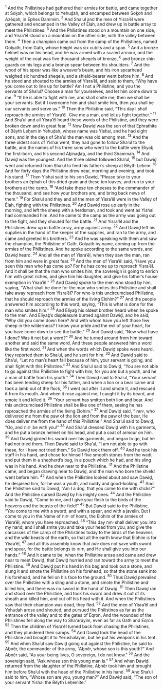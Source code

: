 <sup>1</sup> And the Philistines had gathered their armies for battle, and came together at Soḵoh, which belongs to Yehuḏah, and encamped between Soḵoh and Azĕqah, in Ephes Dammim.
<sup>2</sup> And Sha’ul and the men of Yisra’ĕl were gathered and encamped in the Valley of Ĕlah, and drew up in battle array to meet the Philistines.
<sup>3</sup> And the Philistines stood on a mountain on one side, and Yisra’ĕl stood on a mountain on the other side, with the valley between them.
<sup>4</sup> Then a champion came out from the camp of the Philistines, named Golyath, from Gath, whose height was six cubits and a span.
<sup>5</sup> And a bronze helmet was on his head, and he was armed with a scaled armour, and the weight of the coat was five thousand sheqels of bronze,
<sup>6</sup> and bronze shin guards on his legs and a bronze spear between his shoulders.
<sup>7</sup> And the wood of his spear was like a weaver’s beam, and his iron spearhead weighed six hundred sheqels, and a shield-bearer went before him.
<sup>8</sup> And he stood and shouted to the armies of Yisra’ĕl, and said to them, “Why have you come out to line up for battle? Am I not a Philistine, and you the servants of Sha’ul? Choose a man for yourselves, and let him come down to me.
<sup>9</sup> “If he is able to fight with me, and shall smite me, then we shall be your servants. But if I overcome him and shall smite him, then you shall be our servants and serve us.”
<sup>10</sup> Then the Philistine said, “This day I shall reproach the armies of Yisra’ĕl. Give me a man, and let us fight together.”
<sup>11</sup> And Sha’ul and all Yisra’ĕl heard these words of the Philistine, and they were broken down and in great fear.
<sup>12</sup> Now Dawiḏ was the son of that Ephrathite of Bĕyth Leḥem in Yehuḏah, whose name was Yishai, and he had eight sons, and in the days of Sha’ul the man was old among men.
<sup>13</sup> And the three oldest sons of Yishai went, they had gone to follow Sha’ul to the battle, and the names of his three sons who went to the battle were Eliyaḇ the first-born, and his second Aḇinaḏaḇ, and the third Shammah.
<sup>14</sup> And Dawiḏ was the youngest. And the three oldest followed Sha’ul,
<sup>15</sup> but Dawiḏ went and returned from Sha’ul to feed his father’s sheep at Bĕyth Leḥem.
<sup>16</sup> And for forty days the Philistine drew near, morning and evening, and took his stand.
<sup>17</sup> Then Yishai said to his son Dawiḏ, “Please take to your brothers an ĕphah of this dried grain and these ten loaves, and run to your brothers at the camp.
<sup>18</sup> “And take these ten cheeses to the commander of the thousand, and see how your brothers are, and bring back news of them.”
<sup>19</sup> For Sha’ul and they and all the men of Yisra’ĕl were in the Valley of Ĕlah, fighting with the Philistines.
<sup>20</sup> And Dawiḏ rose up early in the morning, and left the sheep with a herdsman, and took and went as Yishai had commanded him. And he came to the camp as the army was going out to the fight, and they shouted for the battle.
<sup>21</sup> And Yisra’ĕl and the Philistines drew up in battle array, army against army.
<sup>22</sup> And Dawiḏ left his supplies in the hand of the keeper of the supplies, and ran to the army, and came and greeted his brothers.
<sup>23</sup> And he was speaking with them and saw the champion, the Philistine of Gath, Golyath by name, coming up from the armies of the Philistines. And he spoke according to the same words, and Dawiḏ heard.
<sup>24</sup> And all the men of Yisra’ĕl, when they saw the man, ran from him and were in great fear.
<sup>25</sup> And the men of Yisra’ĕl said, “Have you seen this man who has come up? For he has come up to reproach Yisra’ĕl. And it shall be that the man who smites him, the sovereign is going to enrich him with great riches, and give him his daughter, and give his father’s house exemption in Yisra’ĕl.”
<sup>26</sup> And Dawiḏ spoke to the men who stood by him, saying, “What shall be done for the man who smites this Philistine and shall take away reproach from Yisra’ĕl? For who is this uncircumcised Philistine, that he should reproach the armies of the living Elohim?”
<sup>27</sup> And the people answered him according to this word, saying, “This is what is done for the man who smites him.”
<sup>28</sup> And Eliyaḇ his oldest brother heard when he spoke to the men. And Eliyaḇ’s displeasure burned against Dawiḏ, and he said, “Why did you come down here? And with whom have you left those few sheep in the wilderness? I know your pride and the evil of your heart, for you have come down to see the battle.”
<sup>29</sup> And Dawiḏ said, “Now what have I done? Was it not but a word?”
<sup>30</sup> And he turned around from him toward another and said the same word. And these people answered him a word like the first word.
<sup>31</sup> And when the words which Dawiḏ spoke were heard, they reported them to Sha’ul, and he sent for him.
<sup>32</sup> And Dawiḏ said to Sha’ul, “Let no man’s heart fail because of him, your servant is going, and shall fight with this Philistine.”
<sup>33</sup> And Sha’ul said to Dawiḏ, “You are not able to go against this Philistine to fight with him, for you are but a youth, and he a man of battle from his youth.”
<sup>34</sup> Then Dawiḏ said to Sha’ul, “Your servant has been tending sheep for his father, and when a lion or a bear came and took a lamb out of the flock,
<sup>35</sup> I went out after it and smote it, and rescued it from its mouth. And when it rose against me, I caught it by its beard, and smote it and killed it.
<sup>36</sup> “Your servant has smitten both lion and bear. And this uncircumcised Philistine shall be like one of them, seeing he has reproached the armies of the living Elohim.”
<sup>37</sup> And Dawiḏ said, “ יהוה, who delivered me from the paw of the lion and from the paw of the bear, He does deliver me from the hand of this Philistine.” And Sha’ul said to Dawiḏ, “Go, and יהוה be with you!”
<sup>38</sup> And Sha’ul dressed Dawiḏ with his garments, and he put a bronze helmet on his head, and put a coat of armour on him.
<sup>39</sup> And Dawiḏ girded his sword over his garments, and began to go, but he had not tried them. Then Dawiḏ said to Sha’ul, “I am not able to go with these, for I have not tried them.” So Dawiḏ took them off.
<sup>40</sup> And he took his staff in his hand, and chose for himself five smooth stones from the wadi, and put them in a shepherd’s bag, in a pouch which he had, and his sling was in his hand. And he drew near to the Philistine.
<sup>41</sup> And the Philistine came, and began drawing near to Dawiḏ, and the man who bore the shield went before him.
<sup>42</sup> And when the Philistine looked about and saw Dawiḏ, he despised him, for he was a youth, and ruddy and good-looking.
<sup>43</sup> And the Philistine said to Dawiḏ, “Am I a dog, that you come to me with sticks?” And the Philistine cursed Dawiḏ by his mighty ones.
<sup>44</sup> And the Philistine said to Dawiḏ, “Come to me, and I give your flesh to the birds of the heavens and the beasts of the field!”
<sup>45</sup> But Dawiḏ said to the Philistine, “You come to me with a sword, and with a spear, and with a javelin. But I come to you in the Name of יהוה of hosts, the Elohim of the armies of Yisra’ĕl, whom you have reproached.
<sup>46</sup> “This day יהוה shall deliver you into my hand, and I shall smite you and take your head from you, and give the carcasses of the camp of the Philistines today to the birds of the heavens and the wild beasts of the earth, so that all the earth know that Elohim is for Yisra’ĕl,
<sup>47</sup> and all this assembly know that יהוה does not save with sword and spear, for the battle belongs to יהוה, and He shall give you into our hands.”
<sup>48</sup> And it came to be, when the Philistine arose and came and drew near to meet Dawiḏ, that Dawiḏ hurried and ran toward the army to meet the Philistine.
<sup>49</sup> And Dawiḏ put his hand in his bag and took out a stone, and slung it and smote the Philistine on his forehead, so that the stone sank into his forehead, and he fell on his face to the ground.
<sup>50</sup> Thus Dawiḏ prevailed over the Philistine with a sling and a stone, and smote the Philistine and killed him, and there was no sword in the hand of Dawiḏ.
<sup>51</sup> Then Dawiḏ ran and stood over the Philistine, and took his sword and drew it out of its sheath and killed him, and cut off his head with it. And when the Philistines saw that their champion was dead, they fled.
<sup>52</sup> And the men of Yisra’ĕl and Yehuḏah arose and shouted, and pursued the Philistines as far as the entrance of the valley and to the gates of Eqron. And the wounded of the Philistines fell along the way to Sha‛arayim, even as far as Gath and Eqron.
<sup>53</sup> Then the children of Yisra’ĕl turned back from chasing the Philistines, and they plundered their camps.
<sup>54</sup> And Dawiḏ took the head of the Philistine and brought it to Yerushalayim, but he put his weapons in his tent.
<sup>55</sup> And when Sha’ul saw Dawiḏ going out against the Philistine, he said to Aḇnĕr, the commander of the army, “Aḇnĕr, whose son is this youth?” And Aḇnĕr said, “As your being lives, O sovereign, I do not know.”
<sup>56</sup> And the sovereign said, “Ask whose son this young man is.”
<sup>57</sup> And when Dawiḏ returned from the slaughter of the Philistine, Aḇnĕr took him and brought him before Sha’ul with the head of the Philistine in his hand.
<sup>58</sup> And Sha’ul said to him, “Whose son are you, young man?” And Dawiḏ said, “The son of your servant Yishai the Bĕyth Leḥemite.”
